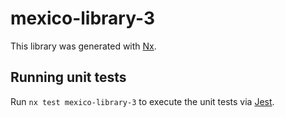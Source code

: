 # mexico-library-3

This library was generated with [Nx](https://nx.dev).

## Running unit tests

Run `nx test mexico-library-3` to execute the unit tests via [Jest](https://jestjs.io).
